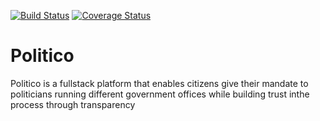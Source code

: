 [![Build Status](https://travis-ci.com/carlos-nyaga/Politico.svg?branch=develop)](https://travis-ci.com/carlos-nyaga/Politico) [![Coverage Status](https://coveralls.io/repos/github/carlos-nyaga/Politico/badge.svg?branch=develop)](https://coveralls.io/github/carlos-nyaga/Politico?branch=develop)


# Politico
Politico is a fullstack platform that enables citizens give their mandate to politicians running different government offices while building trust inthe process through transparency
